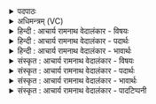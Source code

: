 <details><summary>पदपाठः</summary>

प्र꣢। यत्। गा꣡वः꣢꣯। न। भू꣡र्ण꣢꣯यः। त्वे꣣षाः꣢। अ꣣या꣡सः꣢। अ꣡क्र꣢꣯मुः। घ्न꣡न्तः꣢꣯। कृ꣣ष्णा꣢म्। अ꣡प꣢꣯। त्व꣡च꣢꣯म्। ८९२।
</details>

<details><summary>अधिमन्त्रम् (VC)</summary>

- पवमानः सोमः
- मेध्यातिथिः काण्वः
- गायत्री
- षड्जः
</details>

<details><summary>हिन्दी : आचार्य रामनाथ वेदालंकार - विषयः</summary>

प्रथम ऋचा पूर्वार्चिक में ४९१ क्रमाङ्क पर परमात्मा से उत्पन्न होनेवाले आनन्दरस के विषय में व्याख्यात हुई थी। यहाँ आचार्य से उत्पन्न होनेवाले ज्ञान का विषय वर्णित है।
</details>

<details><summary>हिन्दी : आचार्य रामनाथ वेदालंकार - पदार्थः</summary>

पदार्थान्वयभाषाः -  (यत्) जब (गावः न) गायों से समान (भूर्णयः) भरण-पोषण करनेवाले, (त्वेषाः) उज्ज्वल, (अयासः) शिष्यों के प्रति जानेवाले ज्ञानरस (प्र अक्रमुः) प्रदान किये जाने आरम्भ होते हैं, तब वे (त्वचम्) ढकनेवाली (कृष्णाम्) अविद्या-रात्रि को (घ्नन्तः) नष्ट कर देते हैं ॥१॥ यहाँ उपमालङ्कार है ॥१॥
</details>

<details><summary>हिन्दी : आचार्य रामनाथ वेदालंकार - भावार्थः</summary>

भावार्थभाषाः -  जब शिष्य विविध लौकिक विद्याओं और ब्रह्मविद्याओं को प्राप्त कर लेते हैं,तब सारी अविद्यारूप निशाएँ दूर हो जाती हैं ॥१॥
</details>

<details><summary>संस्कृत : आचार्य रामनाथ वेदालंकार - विषयः</summary>

तत्र प्रथमा ऋक् पूर्वार्चिके ४९१ क्रमाङ्के परमात्मजन्यानन्दरसविषये व्याख्याता। अत्राचार्यजन्यज्ञानविषयो वर्ण्यते।
</details>

<details><summary>संस्कृत : आचार्य रामनाथ वेदालंकार - पदार्थः</summary>

पदार्थान्वयभाषाः -  (यत्) यदा (गावः न) धेनवः इव (भूर्णयः) भरणपोषणकारिणः। [बिभर्ति इति भूर्णिः। ‘घृणिपृश्निपार्ष्णिचूर्णिभूर्णयः’ उ० ४।५३ इत्यनेन डुभृञ् धारणपोषणयोः इति धातोः निः प्रत्ययः, धातोरूत्वं च।] (त्वेषाः) उज्ज्वलाः (अयासः) शिष्यान् प्रति गमनशीलाः सोमाः ज्ञानरसाः (प्र अक्रमुः) प्र क्रमन्ते, तदा (त्वचम्) संवरणकरीम् (कृष्णाम्) अविद्यारात्रिम् (घ्नन्तः) नाशयन्तः, भवन्तीति शेषः ॥१॥ अत्रोपमालङ्कारः ॥१॥
</details>

<details><summary>संस्कृत : आचार्य रामनाथ वेदालंकार - भावार्थः</summary>

भावार्थभाषाः -  यदा शिष्या आचार्याद् विविधा लोकविद्या ब्रह्मविद्याश्च प्राप्नुवन्ति तदा निखिला अविद्यानिशा अपगच्छन्ति ॥१॥
</details>

<details><summary>संस्कृत : आचार्य रामनाथ वेदालंकार - पादटिप्पनी</summary>

टिप्पणी:   १. ऋ० ९।४१।१,‘यद्’ इत्यत्र ‘ये’ इति पाठः। साम० ४९१।
</details>